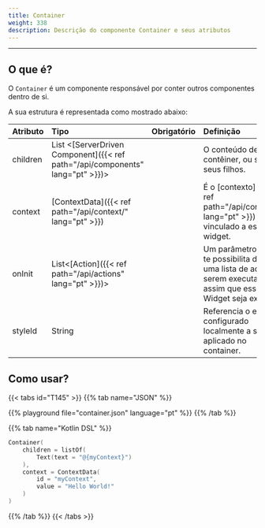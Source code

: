 ```yaml
---
title: Container
weight: 338
description: Descrição do componente Container e seus atributos
---
```


---

## O que é?

O `Container` é um componente responsável por conter outros componentes dentro de si.

A sua estrutura é representada como mostrado abaixo:

| **Atributo** | **Tipo**                                                       | Obrigatório | **Definição**                                                                                                     |
| :----------- | :------------------------------------------------------------- | :---------: | :---------------------------------------------------------------------------------------------------------------- |
| children     | List &lt;[ServerDriven Component]({{< ref path="/api/components" lang="pt" >}})&gt; |            | O conteúdo deste contêiner, ou seja, seus filhos.                                                       |
| context      | [ContextData]({{< ref path="/api/context/" lang="pt" >}})                           |             | É o [contexto]({{< ref path="/api/context/" lang="pt" >}}) vinculado a este widget.                                                    |
| onInit       | List&lt;[Action]({{< ref path="/api/actions" lang="pt" >}})&gt;                     |             | Um parâmetro que te possibilita definir uma lista de ações a serem executadas assim que esse Widget seja exibido. |
| styleId   | String                                                |             | Referencia o estilo configurado localmente a ser aplicado no container. |


## Como usar?

{{< tabs id="T145" >}}
{{% tab name="JSON" %}}

<!-- json-playground:container.json
{
    "_beagleComponent_": "beagle:container",
    "children": [
        {
          "_beagleComponent_": "beagle:text",
          "text": "@{myContext}"
        }
    ],
    "context": {
        "id": "myContext",
        "value": "Hello world!"
    }
}
-->

{{% playground file="container.json" language="pt" %}}
{{% /tab %}}

{{% tab name="Kotlin DSL" %}}

```kotlin
Container(
    children = listOf(
        Text(text = "@{myContext}")
    ),
    context = ContextData(
        id = "myContext",
        value = "Hello World!"
    )
)
```

{{% /tab %}}
{{< /tabs >}}
